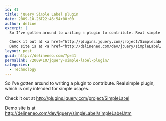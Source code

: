 ```yaml
---
id: 41
title: jQuery Simple Label plugin
date: 2009-10-26T22:46:54+00:00
author: deline
excerpt: |
  So I've gotten around to writing a plugin to contribute. Real simple plugin, which is only intended for simple usages.
  
  Check it out at <a href="http://plugins.jquery.com/project/SimpleLabel">http://plugins.jquery.com/project/SimpleLabel</a>
  Demo site is at <a href="http://delineneo.com/dev/jquery/simpleLabel/simpleLabel.htm">http://delineneo.com/dev/jquery/simpleLabel/simpleLabel.htm</a>
layout: post
guid: http://delineneo.com/?p=41
permalink: /2009/10/jquery-simple-label-plugin/
categories:
  - Technology
---
```

So I&#8217;ve gotten around to writing a plugin to contribute. Real simple plugin, which is only intended for simple usages.

Check it out at <http://plugins.jquery.com/project/SimpleLabel>
  
Demo site is at <http://delineneo.com/dev/jquery/simpleLabel/simpleLabel.htm>